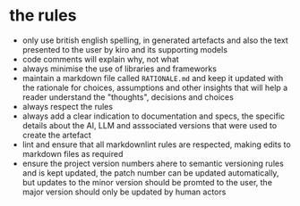# the rules

- only use british english spelling, in generated artefacts and also the text presented to the user by kiro and its supporting models
- code comments will explain why, not what
- always minimise the use of libraries and frameworks
- maintain a markdown file called `RATIONALE.md` and keep it updated with the rationale for choices, assumptions and other insights that will help a reader understand the "thoughts", decisions and choices
- always respect the rules
- always add a clear indication to documentation and specs, the specific details about the AI, LLM and asssociated versions that were used to create the artefact
- lint and ensure that all markdownlint rules are respected, making edits to markdown files as required
- ensure the project version numbers ahere to semantic versioning rules and is kept updated, the patch number can be updated automatically, but updates to the minor version should be promted to the user, the major version should only be updated by human actors
